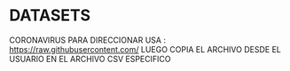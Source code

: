 # DATASETS
CORONAVIRUS
PARA DIRECCIONAR USA : https://raw.githubusercontent.com/ 
LUEGO COPIA EL ARCHIVO DESDE EL USUARIO EN EL ARCHIVO CSV ESPECIFICO
